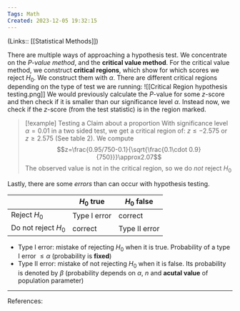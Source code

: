 ```yaml
---
Tags: Math
Created: 2023-12-05 19:32:15
---
```

(Links:: [[Statistical Methods]])

There are multiple ways of approaching a hypothesis test. We concentrate on the *$P$-value method*, and the **critical value method**. For the critical value method, we construct **critical regions**, which show for which scores we reject $H_0$. We construct them with $\alpha$. There are different critical regions depending on the type of test we are running: ![[Critical Region hypothesis testing.png]]
We would previously calculate the $P$-value for some $z$-score and then check if it is smaller than our significance level $\alpha$. Instead now, we check if the $z$-score (from the test statistic) is in the region marked.

> [!example] Testing a Claim about a proportion 
> With significance level $\alpha=0.01$ in a two sided test, we get a critical region of: $z\leq -2.575$ or $z\geq 2.575$ (See table 2).
> We compute $$z=\frac{0.95/750-0.1}{\sqrt{\frac{0.1\cdot 0.9}{750}}}\approx2.07$$
> The observed value is not in the critical region, so we do *not* reject $H_0$

Lastly, there are some *errors* than can occur with hypothesis testing.

|                     | $H_0$ true   | $H_0$ false   |
| ------------------- | ------------ | ------------- |
| Reject $H_0$        | Type I error | correct       |
| Do not reject $H_0$ | correct      | Type II error |

- Type I error: mistake of rejecting $H_0$ when it is true. Probability of a type I error $\leq \alpha$ (probability is **fixed**)
- Type II error: mistake of not rejecting $H_0$ when it is false. Its probability is denoted by $\beta$ (probability depends on $\alpha$, $n$ and **acutal value** of population parameter)

---
References: